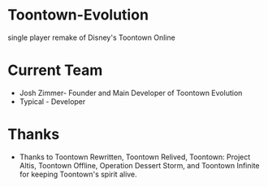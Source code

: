 # Toontown-Evolution
single player remake of Disney's Toontown Online

# Current Team
* Josh Zimmer- Founder and Main Developer of Toontown Evolution
* Typical - Developer

# Thanks
* Thanks to Toontown Rewritten, Toontown Relived, Toontown: Project Altis, Toontown Offline, Operation Dessert Storm, and Toontown Infinite for keeping Toontown's spirit alive.
